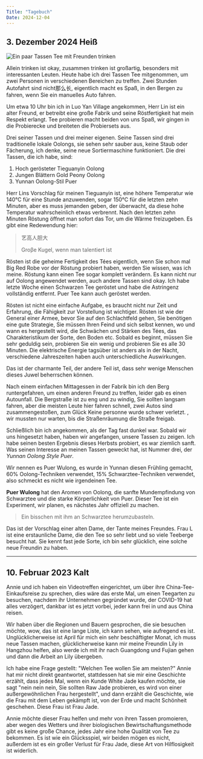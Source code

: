 ```yaml
---
Title: "Tagebuch"
Date: 2024-12-04
---
```


## 3. Dezember 2024 Heiß

![Ein paar Tassen Tee mit Freunden trinken](/img/cupping-fun.jpg)

Allein trinken ist okay, zusammen trinken ist großartig, besonders mit interessanten Leuten. Heute habe ich drei Tassen Tee mitgenommen, um zwei Personen in verschiedenen Bereichen zu treffen. Zwei Stunden Autofahrt sind nicht那么长, eigentlich macht es Spaß, in den Bergen zu fahren, wenn Sie ein manuelles Auto fahren.

Um etwa 10 Uhr bin ich in Luo Yan Village angekommen, Herr Lin ist ein alter Freund, er betreibt eine große Fabrik und seine Röstfertigkeit hat mein Respekt erlangt. Tee probieren macht beiden von uns Spaß, wir gingen in die Probierecke und breiteten die Probiersets aus.

Drei seiner Tassen und drei meiner eigenen. Seine Tassen sind drei traditionelle lokale Oolongs, sie sehen sehr sauber aus, keine Staub oder Fächerung, ich denke, seine neue Sortiermaschine funktioniert. Die drei Tassen, die ich habe, sind:

1. Hoch gerösteter Tieguanyin Oolong
2. Jungen Blättern Gold Peony Oolong
3. Yunnan Oolong-Stil Puer

Herr Lins Vorschlag für meinen Tieguanyin ist, eine höhere Temperatur wie 140°C für eine Stunde anzuwenden, sogar 150°C für die letzten zehn Minuten, aber es muss jemanden geben, der überwacht, da diese hohe Temperatur wahrscheinlich etwas verbrennt. Nach den letzten zehn Minuten Röstung öffnet man sofort das Tor, um die Wärme freizugeben. Es gibt eine Redewendung hier:

> 艺高人胆大
>
> Groβe Kugel, wenn man talentiert ist

Rösten ist die geheime Fertigkeit des Tées eigentlich, wenn Sie schon mal Big Red Robe vor der Röstung probiert haben, werden Sie wissen, was ich meine. Röstung kann einen Tee sogar komplett verändern. Es kann nicht nur auf Oolong angewendet werden, auch andere Tassen sind okay. Ich habe letzte Woche einen Schwarzen Tee geröstet und habe die Astringenz vollständig entfernt. Puer Tee kann auch geröstet werden.

Rösten ist nicht eine einfache Aufgabe, es braucht nicht nur Zeit und Erfahrung, die Fähigkeit zur Vorstellung ist wichtiger. Rösten ist wie der General einer Armee, bevor Sie auf den Schlachtfeld gehen, Sie benötigen eine gute Strategie, Sie müssen Ihren Feind und sich selbst kennen, wo und wann es hergestellt wird, die Schwächen und Stärken des Tées, das Charakteristikum der Sorte, den Boden etc. Sobald es beginnt, müssen Sie sehr geduldig sein, probieren Sie ein wenig und probieren Sie es alle 30 Minuten. Die elektrische Energie tagsüber ist anders als in der Nacht, verschiedene Jahreszeiten haben auch unterschiedliche Auswirkungen.

Das ist der charmante Teil, der andere Teil ist, dass sehr wenige Menschen dieses Juwel beherrschen können.

Nach einem einfachen Mittagessen in der Fabrik bin ich den Berg runtergefahren, um einen anderen Freund zu treffen, leider gab es einen Autounfall. Die Bergstraße ist zu eng und zu windig, Sie sollten langsam fahren, aber die meisten Leute hier fahren schnell, zwei Autos sind zusammengestoßen, zum Glück Keine personne wurde schwer verletzt.
, wir mussten nur warten, bis die Straßenräumung die Straße freigab.

Schließlich bin ich angekommen, als der Tag fast dunkel war. Sobald wir uns hingesetzt haben, haben wir angefangen, unsere Tassen zu zeigen. Ich habe seinen besten Ergebnis dieses Herbsts probiert, es war ziemlich sanft. Was seinen Interesse an meinen Tassen geweckt hat, ist Nummer drei, der *Yunnan Oolong Style Puer*.

Wir nennen es Puer Wulong, es wurde in Yunnan diesen Frühling gemacht, 60% Oolong-Techniken verwendet, 15% Schwarztee-Techniken verwendet, also schmeckt es nicht wie irgendeinen Tee.

**Puer Wulong** hat den Aromen von Oolong, die sanfte Mundempfindung von Schwarztee und die starke Körperlichkeit von Puer. Dieser Tee ist ein Experiment, wir planen, es nächstes Jahr offiziell zu machen.

> Ein bisschen mit ihm an Schwarztee herumzubasteln.

Das ist der Vorschlag einer alten Dame, der Tante meines Freundes. Frau L ist eine erstaunliche Dame, die den Tee so sehr liebt und so viele Teeberge besucht hat. Sie kennt fast jede Sorte, ich bin sehr glücklich, eine solche neue Freundin zu haben.

---

## 10. Februar 2023 Kalt

Annie und ich haben ein Videotreffen eingerichtet, um über ihre China-Tee-Einkaufsreise zu sprechen, dies wäre das erste Mal, um einen Teegarten zu besuchen, nachdem ihr Unternehmen gegründet wurde, der COVID-19 hat alles verzögert, dankbar ist es jetzt vorbei, jeder kann frei in und aus China reisen.

Wir haben über die Regionen und Bauern gesprochen, die sie besuchen möchte, wow, das ist eine lange Liste, ich kann sehen, wie aufregend es ist. Unglücklicherweise ist April für mich ein sehr beschäftigter Monat, ich muss neue Tassen machen, glücklicherweise kann mir meine Freundin Lily in Hangzhou helfen, also werde ich mit ihr nach Guangdong und Fujian gehen und dann die Arbeit an Lily übergeben.

Ich habe eine Frage gestellt: "Welchen Tee wollen Sie am meisten?" Annie hat mir nicht direkt geantwortet, stattdessen hat sie mir eine Geschichte erzählt, dass jedes Mal, wenn ein Kunde White Jade kaufen möchte, sie sagt "nein nein nein, Sie sollten Raw Jade probieren, es wird von einer außergewöhnlichen Frau hergestellt", und dann erzählt die Geschichte, wie die Frau mit dem Leben gekämpft ist, von der Erde und macht Schönheit geschehen. Diese Frau ist Frau Jade.

Annie möchte dieser Frau helfen und mehr von ihren Tassen promoieren, aber wegen des Wetters und ihrer biologischen Bewirtschaftungsmethode gibt es keine große Chance, jedes Jahr eine hohe Qualität von Tee zu bekommen. Es ist wie ein Glücksspiel, wir beiden mögen es nicht, außerdem ist es ein großer Verlust für Frau Jade, diese Art von Hilflosigkeit ist widerlich.

